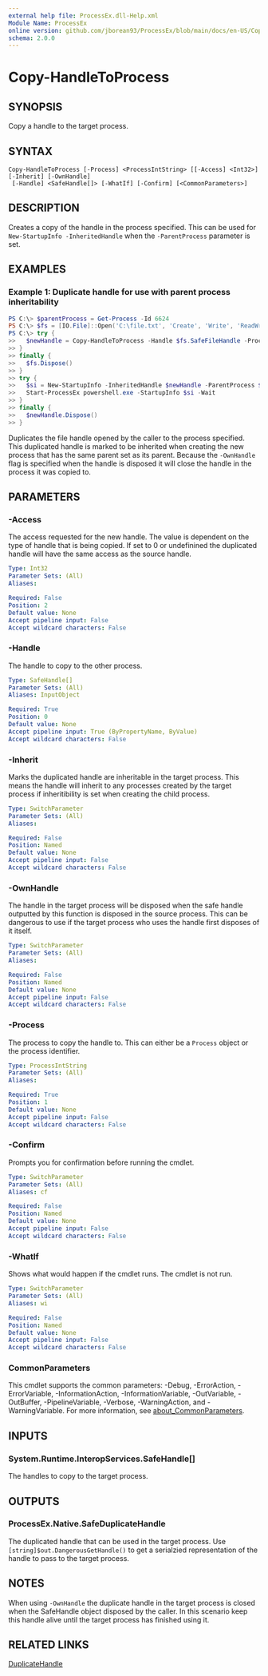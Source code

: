 ```yaml
---
external help file: ProcessEx.dll-Help.xml
Module Name: ProcessEx
online version: github.com/jborean93/ProcessEx/blob/main/docs/en-US/Copy-HandleToProcess.md
schema: 2.0.0
---
```


# Copy-HandleToProcess

## SYNOPSIS
Copy a handle to the target process.

## SYNTAX

```
Copy-HandleToProcess [-Process] <ProcessIntString> [[-Access] <Int32>] [-Inherit] [-OwnHandle]
 [-Handle] <SafeHandle[]> [-WhatIf] [-Confirm] [<CommonParameters>]
```

## DESCRIPTION
Creates a copy of the handle in the process specified.
This can be used for `New-StartupInfo -InheritedHandle` when the `-ParentProcess` parameter is set.

## EXAMPLES

### Example 1: Duplicate handle for use with parent process inheritability
```powershell
PS C:\> $parentProcess = Get-Process -Id 6624
PS C:\> $fs = [IO.File]::Open('C:\file.txt', 'Create', 'Write', 'ReadWrite')
PS C:\> try {
>>   $newHandle = Copy-HandleToProcess -Handle $fs.SafeFileHandle -Process $parentProcess -OwnHandle
>> }
>> finally {
>>   $fs.Dispose()
>> }
>> try {
>>   $si = New-StartupInfo -InheritedHandle $newHandle -ParentProcess $parentProcess
>>   Start-ProcessEx powershell.exe -StartupInfo $si -Wait
>> }
>> finally {
>>   $newHandle.Dispose()
>> }
```

Duplicates the file handle opened by the caller to the process specified.
This duplicated handle is marked to be inherited when creating the new process that has the same parent set as its parent.
Because the `-OwnHandle` flag is specified when the handle is disposed it will close the handle in the process it was copied to.

## PARAMETERS

### -Access
The access requested for the new handle.
The value is dependent on the type of handle that is being copied.
If set to 0 or undefinined the duplicated handle will have the same access as the source handle.

```yaml
Type: Int32
Parameter Sets: (All)
Aliases:

Required: False
Position: 2
Default value: None
Accept pipeline input: False
Accept wildcard characters: False
```

### -Handle
The handle to copy to the other process.

```yaml
Type: SafeHandle[]
Parameter Sets: (All)
Aliases: InputObject

Required: True
Position: 0
Default value: None
Accept pipeline input: True (ByPropertyName, ByValue)
Accept wildcard characters: False
```

### -Inherit
Marks the duplicated handle are inheritable in the target process.
This means the handle will inherit to any processes created by the target process if inheritibility is set when creating the child process.

```yaml
Type: SwitchParameter
Parameter Sets: (All)
Aliases:

Required: False
Position: Named
Default value: None
Accept pipeline input: False
Accept wildcard characters: False
```

### -OwnHandle
The handle in the target process will be disposed when the safe handle outputted by this function is disposed in the source process.
This can be dangerous to use if the target process who uses the handle first disposes of it itself.

```yaml
Type: SwitchParameter
Parameter Sets: (All)
Aliases:

Required: False
Position: Named
Default value: None
Accept pipeline input: False
Accept wildcard characters: False
```

### -Process
The process to copy the handle to.
This can either be a `Process` object or the process identifier.

```yaml
Type: ProcessIntString
Parameter Sets: (All)
Aliases:

Required: True
Position: 1
Default value: None
Accept pipeline input: False
Accept wildcard characters: False
```

### -Confirm
Prompts you for confirmation before running the cmdlet.

```yaml
Type: SwitchParameter
Parameter Sets: (All)
Aliases: cf

Required: False
Position: Named
Default value: None
Accept pipeline input: False
Accept wildcard characters: False
```

### -WhatIf
Shows what would happen if the cmdlet runs.
The cmdlet is not run.

```yaml
Type: SwitchParameter
Parameter Sets: (All)
Aliases: wi

Required: False
Position: Named
Default value: None
Accept pipeline input: False
Accept wildcard characters: False
```

### CommonParameters
This cmdlet supports the common parameters: -Debug, -ErrorAction, -ErrorVariable, -InformationAction, -InformationVariable, -OutVariable, -OutBuffer, -PipelineVariable, -Verbose, -WarningAction, and -WarningVariable. For more information, see [about_CommonParameters](http://go.microsoft.com/fwlink/?LinkID=113216).

## INPUTS

### System.Runtime.InteropServices.SafeHandle[]
The handles to copy to the target process.

## OUTPUTS

### ProcessEx.Native.SafeDuplicateHandle
The duplicated handle that can be used in the target process. Use `[string]$out.DangerousGetHandle()` to get a serialzied representation of the handle to pass to the target process.

## NOTES

When using `-OwnHandle` the duplicate handle in the target process is closed when the SafeHandle object disposed by the caller.
In this scenario keep this handle alive until the target process has finished using it.

## RELATED LINKS

[DuplicateHandle](https://docs.microsoft.com/en-us/windows/win32/api/handleapi/nf-handleapi-duplicatehandle)
